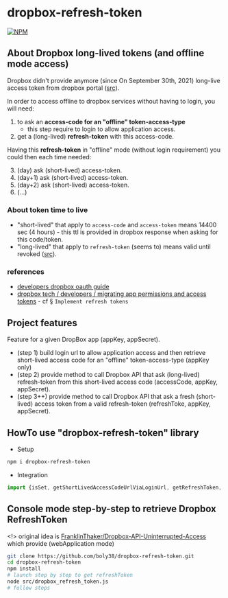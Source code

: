 # dropbox-refresh-token

[![NPM](https://nodei.co/npm/dropbox-refresh-token.png?compact=true)](https://npmjs.org/package/dropbox-refresh-token)


## About Dropbox long-lived tokens (and offline mode access)
Dropbox didn't provide anymore (since On September 30th, 2021) long-live access token from dropbox portal ([src](https://dropbox.tech/developers/migrating-app-permissions-and-access-tokens#retiring-legacy-tokens)).

In order to access offline to dropbox services without having to login, you will need:
1) to ask an **access-code for an "offline" token-access-type** 
   - this step require to login to allow application access.
2) get a (long-lived) **refresh-token** with this access-code.

Having this **refresh-token** in "offline" mode (without login requirement) you could then each time needed:

3) (day) ask (short-lived) access-token.
4) (day+1) ask (short-lived) access-token.
5) (day+2) ask (short-lived) access-token.
6) (...)

### About token time to live
- "short-lived" that apply to `access-code` and `access-token` means 14400 sec (4 hours) - this ttl is provided in dropbox response when asking for this code/token.
- "long-lived" that apply to `refresh-token` (seems to) means valid until revoked ([src](https://www.dropboxforum.com/t5/Dropbox-API-Support-Feedback/Refresh-token-expiration/m-p/455036/highlight/true#M23478)).


### references
- [developers dropbox oauth guide](https://developers.dropbox.com/fr-fr/oauth-guide)
- [dropbox tech / developers / migrating app permissions and access tokens](https://dropbox.tech/developers/migrating-app-permissions-and-access-tokens#retiring-legacy-tokens) - cf § `Implement refresh tokens`

## Project features
Feature for a given DropBox app (appKey, appSecret).
- (step 1) build login url  to allow application access and then retrieve short-lived access code for an "offline" token-access-type (appKey only)
- (step 2) provide method to call Dropbox API that ask (long-lived) refresh-token from this short-lived access code (accessCode, appKey, appSecret).
- (step 3++) provide method to call Dropbox API that ask a fresh (short-lived) access token from a valid refresh-token (refreshToke, appKey, appSecret).

## HowTo use "dropbox-refresh-token" library

- Setup
````bash
npm i dropbox-refresh-token
````

- Integration
````javascript
import {isSet, getShortLivedAccessCodeUrlViaLoginUrl, getRefreshToken, refreshAccessToken} from "dropbox-refresh-token";
````

## Console mode step-by-step to retrieve Dropbox RefreshToken

<!> original idea is [FranklinThaker/Dropbox-API-Uninterrupted-Access](https://github.com/FranklinThaker/Dropbox-API-Uninterrupted-Access) which provide (webApplication mode)

````bash
git clone https://github.com/boly38/dropbox-refresh-token.git
cd dropbox-refresh-token
npm install
# launch step by step to get refreshToken
node src/dropbox_refresh_token.js
# follow steps
````
